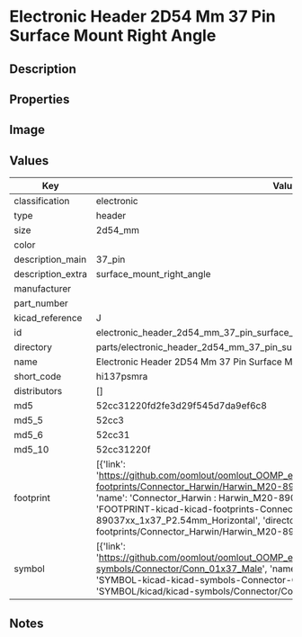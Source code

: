 # Electronic Header 2D54 Mm 37 Pin Surface Mount Right Angle

## Description

## Properties


## Image


## Values

| Key | Value |
| --- | --- |
| classification | electronic |
| type | header |
| size | 2d54_mm |
| color |  |
| description_main | 37_pin |
| description_extra | surface_mount_right_angle |
| manufacturer |  |
| part_number |  |
| kicad_reference | J |
| id | electronic_header_2d54_mm_37_pin_surface_mount_right_angle |
| directory | parts/electronic_header_2d54_mm_37_pin_surface_mount_right_angle |
| name | Electronic Header 2D54 Mm 37 Pin Surface Mount Right Angle |
| short_code | hi137psmra |
| distributors | [] |
| md5 | 52cc31220fd2fe3d29f545d7da9ef6c8 |
| md5_5 | 52cc3 |
| md5_6 | 52cc31 |
| md5_10 | 52cc31220f |
| footprint | [{'link': 'https://github.com/oomlout/oomlout_OOMP_eda_V2/tree/main/FOOTPRINT/kicad/kicad-footprints/Connector_Harwin/Harwin_M20-89037xx_1x37_P2.54mm_Horizontal', 'name': 'Connector_Harwin : Harwin_M20-89037xx_1x37_P2.54mm_Horizontal', 'id': 'FOOTPRINT-kicad-kicad-footprints-Connector_Harwin-Harwin_M20-89037xx_1x37_P2.54mm_Horizontal', 'directory': 'FOOTPRINT/kicad/kicad-footprints/Connector_Harwin/Harwin_M20-89037xx_1x37_P2.54mm_Horizontal/'}] |
| symbol | [{'link': 'https://github.com/oomlout/oomlout_OOMP_eda_V2/tree/main/SYMBOL/kicad/kicad-symbols/Connector/Conn_01x37_Male', 'name': 'Connector : Conn_01x37_Male', 'id': 'SYMBOL-kicad-kicad-symbols-Connector-Conn_01x37_Male', 'directory': 'SYMBOL/kicad/kicad-symbols/Connector/Conn_01x37_Male/'}] |

## Notes

